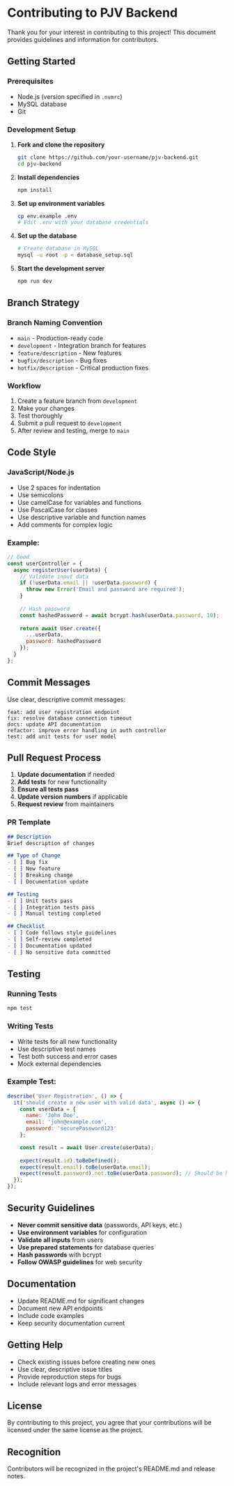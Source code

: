# Contributing to PJV Backend

Thank you for your interest in contributing to this project! This document provides guidelines and information for contributors.

## Getting Started

### Prerequisites
- Node.js (version specified in `.nvmrc`)
- MySQL database
- Git

### Development Setup

1. **Fork and clone the repository**
   ```bash
   git clone https://github.com/your-username/pjv-backend.git
   cd pjv-backend
   ```

2. **Install dependencies**
   ```bash
   npm install
   ```

3. **Set up environment variables**
   ```bash
   cp env.example .env
   # Edit .env with your database credentials
   ```

4. **Set up the database**
   ```bash
   # Create database in MySQL
   mysql -u root -p < database_setup.sql
   ```

5. **Start the development server**
   ```bash
   npm run dev
   ```

## Branch Strategy

### Branch Naming Convention
- `main` - Production-ready code
- `development` - Integration branch for features
- `feature/description` - New features
- `bugfix/description` - Bug fixes
- `hotfix/description` - Critical production fixes

### Workflow
1. Create a feature branch from `development`
2. Make your changes
3. Test thoroughly
4. Submit a pull request to `development`
5. After review and testing, merge to `main`

## Code Style

### JavaScript/Node.js
- Use 2 spaces for indentation
- Use semicolons
- Use camelCase for variables and functions
- Use PascalCase for classes
- Use descriptive variable and function names
- Add comments for complex logic

### Example:
```javascript
// Good
const userController = {
  async registerUser(userData) {
    // Validate input data
    if (!userData.email || !userData.password) {
      throw new Error('Email and password are required');
    }
    
    // Hash password
    const hashedPassword = await bcrypt.hash(userData.password, 10);
    
    return await User.create({
      ...userData,
      password: hashedPassword
    });
  }
};
```

## Commit Messages

Use clear, descriptive commit messages:

```
feat: add user registration endpoint
fix: resolve database connection timeout
docs: update API documentation
refactor: improve error handling in auth controller
test: add unit tests for user model
```

## Pull Request Process

1. **Update documentation** if needed
2. **Add tests** for new functionality
3. **Ensure all tests pass**
4. **Update version numbers** if applicable
5. **Request review** from maintainers

### PR Template
```markdown
## Description
Brief description of changes

## Type of Change
- [ ] Bug fix
- [ ] New feature
- [ ] Breaking change
- [ ] Documentation update

## Testing
- [ ] Unit tests pass
- [ ] Integration tests pass
- [ ] Manual testing completed

## Checklist
- [ ] Code follows style guidelines
- [ ] Self-review completed
- [ ] Documentation updated
- [ ] No sensitive data committed
```

## Testing

### Running Tests
```bash
npm test
```

### Writing Tests
- Write tests for all new functionality
- Use descriptive test names
- Test both success and error cases
- Mock external dependencies

### Example Test:
```javascript
describe('User Registration', () => {
  it('should create a new user with valid data', async () => {
    const userData = {
      name: 'John Doe',
      email: 'john@example.com',
      password: 'securePassword123'
    };

    const result = await User.create(userData);
    
    expect(result.id).toBeDefined();
    expect(result.email).toBe(userData.email);
    expect(result.password).not.toBe(userData.password); // Should be hashed
  });
});
```

## Security Guidelines

- **Never commit sensitive data** (passwords, API keys, etc.)
- **Use environment variables** for configuration
- **Validate all inputs** from users
- **Use prepared statements** for database queries
- **Hash passwords** with bcrypt
- **Follow OWASP guidelines** for web security

## Documentation

- Update README.md for significant changes
- Document new API endpoints
- Include code examples
- Keep security documentation current

## Getting Help

- Check existing issues before creating new ones
- Use clear, descriptive issue titles
- Provide reproduction steps for bugs
- Include relevant logs and error messages

## License

By contributing to this project, you agree that your contributions will be licensed under the same license as the project.

## Recognition

Contributors will be recognized in the project's README.md and release notes.

